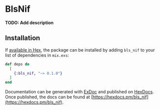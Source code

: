 # BlsNif

**TODO: Add description**

## Installation

If [available in Hex](https://hex.pm/docs/publish), the package can be installed
by adding `bls_nif` to your list of dependencies in `mix.exs`:

```elixir
def deps do
  [
    {:bls_nif, "~> 0.1.0"}
  ]
end
```

Documentation can be generated with [ExDoc](https://github.com/elixir-lang/ex_doc)
and published on [HexDocs](https://hexdocs.pm). Once published, the docs can
be found at [https://hexdocs.pm/bls_nif](https://hexdocs.pm/bls_nif).

